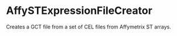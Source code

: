 # AffySTExpressionFileCreator
Creates a GCT file from a set of CEL files from Affymetrix ST arrays.
